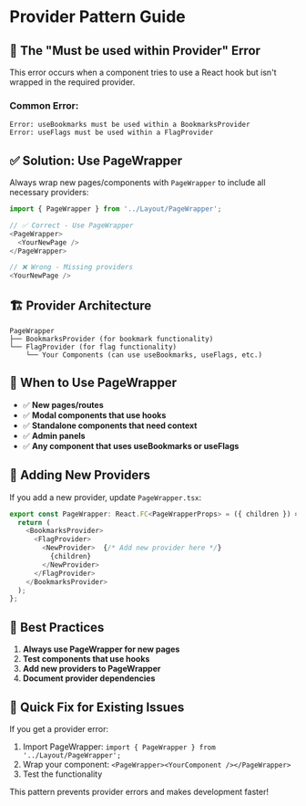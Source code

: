 # Provider Pattern Guide

## 🚨 The "Must be used within Provider" Error

This error occurs when a component tries to use a React hook but isn't wrapped in the required provider.

### Common Error:
```
Error: useBookmarks must be used within a BookmarksProvider
Error: useFlags must be used within a FlagProvider
```

## ✅ Solution: Use PageWrapper

Always wrap new pages/components with `PageWrapper` to include all necessary providers:

```typescript
import { PageWrapper } from '../Layout/PageWrapper';

// ✅ Correct - Use PageWrapper
<PageWrapper>
  <YourNewPage />
</PageWrapper>

// ❌ Wrong - Missing providers
<YourNewPage />
```

## 🏗 Provider Architecture

```
PageWrapper
├── BookmarksProvider (for bookmark functionality)
└── FlagProvider (for flag functionality)
    └── Your Components (can use useBookmarks, useFlags, etc.)
```

## 📝 When to Use PageWrapper

- ✅ **New pages/routes**
- ✅ **Modal components that use hooks**
- ✅ **Standalone components that need context**
- ✅ **Admin panels**
- ✅ **Any component that uses useBookmarks or useFlags**

## 🔧 Adding New Providers

If you add a new provider, update `PageWrapper.tsx`:

```typescript
export const PageWrapper: React.FC<PageWrapperProps> = ({ children }) => {
  return (
    <BookmarksProvider>
      <FlagProvider>
        <NewProvider>  {/* Add new provider here */}
          {children}
        </NewProvider>
      </FlagProvider>
    </BookmarksProvider>
  );
};
```

## 🎯 Best Practices

1. **Always use PageWrapper for new pages**
2. **Test components that use hooks**
3. **Add new providers to PageWrapper**
4. **Document provider dependencies**

## 🚀 Quick Fix for Existing Issues

If you get a provider error:

1. Import PageWrapper: `import { PageWrapper } from '../Layout/PageWrapper';`
2. Wrap your component: `<PageWrapper><YourComponent /></PageWrapper>`
3. Test the functionality

This pattern prevents provider errors and makes development faster! 